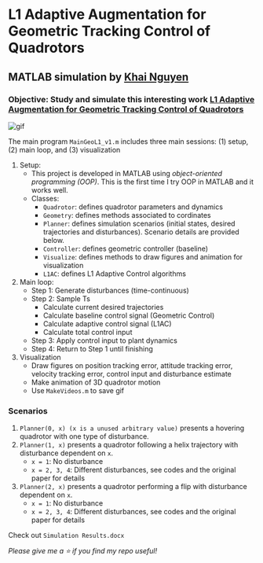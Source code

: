 # L1 Adaptive Augmentation for Geometric Tracking Control of Quadrotors
## MATLAB simulation by [Khai Nguyen](https://www.linkedin.com/in/khainx/)

### Objective: Study and simulate this interesting work [L1 Adaptive Augmentation for Geometric Tracking Control of Quadrotors](https://arxiv.org/pdf/2109.06998.pdf)

![gif](./myfile.gif)

The main program `MainGeoL1_v1.m` includes three main sessions: (1) setup, (2) main loop, and (3) visualization
1. Setup:
    - This project is developed in MATLAB using _object-oriented programming (OOP)_. This is the first time I try OOP in MATLAB and it works well.
    - Classes: 
        - `Quadrotor`: defines quadrotor parameters and dynamics
        - `Geometry`: defines methods associated to cordinates
        - `Planner`: defines simulation scenarios (initial states, desired trajectories and disturbances). Scenario details are provided below.
        - `Controller`: defines geometric controller (baseline)
        - `Visualize`: defines methods to draw figures and animation for visualization
        - `L1AC`: defines L1 Adaptive Control algorithms
2. Main loop:
    - Step 1: Generate disturbances (time-continuous)
    - Step 2: Sample Ts
        - Calculate current desired trajectories
        - Calculate baseline control signal (Geometric Control)
        - Calculate adaptive control signal (L1AC)
        - Calculate total control input
    - Step 3: Apply control input to plant dynamics
    - Step 4: Return to Step 1 until finishing
3. Visualization
    - Draw figures on position tracking error, attitude tracking error, velocity tracking error, control input and disturbance estimate
    - Make animation of 3D quadrotor motion
    - Use `MakeVideos.m` to save gif 
### Scenarios
1. `Planner(0, x) (x is a unused arbitrary value)` presents a hovering quadrotor with one type of disturbance.
2. `Planner(1, x)` presents a quadrotor following a helix trajectory with disturbance dependent on `x`.
    - `x = 1`: No disturbance
    - `x = 2, 3, 4`: Different disturbances, see codes and the original paper for details
3. `Planner(2, x)` presents a quadrotor performing a flip with disturbance dependent on `x`.
    - `x = 1`: No disturbance
    - `x = 2, 3, 4`: Different disturbances, see codes and the original paper for details

Check out `Simulation Results.docx`

*Please give me a :star: if you find my repo useful!*
